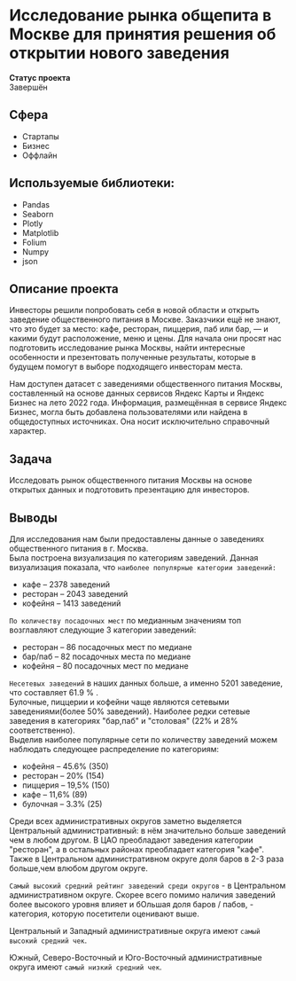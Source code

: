 # Исследование рынка общепита в Москве для принятия решения об открытии нового заведения

**Статус проекта**  
Завершён  
  
## Сфера
* Стартапы
* Бизнес
* Оффлайн

## Используемые библиотеки:
* Pandas
* Seaborn
* Plotly
* Matplotlib
* Folium
* Numpy
* json

## Описание проекта  
  
Инвесторы решили попробовать себя в новой области и открыть заведение общественного питания в Москве. Заказчики ещё не знают, что это будет за место: кафе, ресторан, пиццерия, паб или бар, — и какими будут расположение, меню и цены. Для начала они просят нас подготовить исследование рынка Москвы, найти интересные особенности и презентовать полученные результаты, которые в будущем помогут в выборе подходящего инвесторам места.

Нам доступен датасет с заведениями общественного питания Москвы, составленный на основе данных сервисов Яндекс Карты и Яндекс Бизнес на лето 2022 года. Информация, размещённая в сервисе Яндекс Бизнес, могла быть добавлена пользователями или найдена в общедоступных источниках. Она носит исключительно справочный характер.

## Задача
Исследовать рынок общественного питания Москвы на основе открытых данных и подготовить презентацию для инвесторов.  

## Выводы  

Для исследования нам были предоставлены данные о заведениях общественного питания в г. Москва.  
Была построена визуализация по категориям заведений. Данная визуализация показала, что `наиболее популярные категории заведений:`  
* кафе – 2378 заведений  
* ресторан – 2043 заведений  
* кофейня – 1413 заведений  

`По количеству посадочных мест` по медианным значениям топ возглавляют следующие 3 категории заведений:

* ресторан – 86 посадочных мест по медиане
* бар/паб – 82 посадочных места по медиане
* кофейня – 80 посадочных мест по медиане

``Несетевых заведений`` в наших данных больше, а именно 5201 заведение, что составляет 61.9 % .  
Булочные, пиццерии и кофейни чаще являются сетевыми заведениями(более 50% заведений).
Наиболее редки сетевые заведения в категориях "бар,паб" и "столовая" (22% и 28% соответственно).  
Выделив наиболее популярные сети по количеству заведений можем наблюдать следующее распределение по категориям:  

* кофейня – 45.6% (350)
* ресторан – 20% (154)
* пиццерия – 19,5% (150)
* кафе – 11,6% (89)
* булочная – 3.3% (25)

Среди всех административных округов заметно выделяется Центральный административный: в нём значительно больше заведений чем в любом другом. В ЦАО преобладают заведения категории "ресторан", а в остальных районах преобладает категория "кафе".
Также в Центральном административном округе доля баров в 2-3 раза больше,чем влюбом другом округе.  

`Самый высокий средний рейтинг заведений среди округов` - в Центральном административном округе. Скорее всего помимо наличия  заведений более высокого уровня влияет и бОльшая доля баров / пабов, - категория, которую посетители оценивают выше.  

Центральный и Западный административные округа имеют `самый высокий средний чек`.  

Южный, Северо-Восточный и Юго-Восточный административные округа имеют `самый низкий средний чек`.
